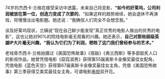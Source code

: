 74岁的杰西卡·兰格在接受采访中透露，未来自己将息影，**“如今的好莱坞，公司利润被放在第一位，创造力变成了次要的**。“如果这样的趋势继续，她会退休不再演戏，将慢慢淡出电影圈。她还说：“我确信人们完全不会想念我。”

谈及好莱坞现状，兰姨说“现在自己鲜少能发现“真正优秀的电影人做出的优秀的电影”，这也让她对90%的院线电影毫无观看的兴趣。她还表示，**自己对那些超级英雄IP大片毫无兴趣，“我认为它们为了利润，牺牲了这门我们曾经参与的艺术。”**

老戏骨杰西卡·兰格拍摄过《美国恐怖故事》《宿敌》《弗兰西斯》等多部脍炙人口的影视作品，她曾凭借电影《窈窕淑男》获得第55届奥斯卡金像奖最佳女配角，凭借电影《蓝色天空》获得第67届奥斯卡金像奖最佳女主角，凭借《美国恐怖故事》第三季获得艾美奖最佳女主角，可谓电影[电视](https://c.duomai.com/track.php?site_id=242986&euid=&t=https%3A%2F%2Flist.jd.com%2Flist.html%3Fcat%3D737%2C794%2C798%26ev%3D4155_76344%26sort%3Dsort_rank_asc%26trans%3D1%26JL%3D2_1_0%23J_crumbsBar)双开花。